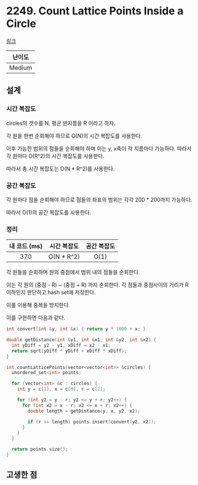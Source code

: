 # 2249. Count Lattice Points Inside a Circle

[링크](https://leetcode.com/contest/weekly-contest-290/problems/count-lattice-points-inside-a-circle/)

| 난이도 |
| :----: |
| Medium |

## 설계

### 시간 복잡도

circles의 갯수를 N, 평균 반지름을 R 이라고 하자.

각 원을 한번 순회해야 하므로 O(N)의 시간 복잡도를 사용한다.

이후 가능한 범위의 점들을 순회해야 하며 이는 y, x축이 각 지름마다 가능하다. 따라서 각 원마다 O(R^2)의 시간 복잡도를 사용한다.

따라서 총 시간 복잡도는 O(N \* R^2)를 사용한다.

### 공간 복잡도

각 원마다 점을 순회해야 하므로 점들의 좌표의 범위는 각각 200 \* 200까지 가능하다.

따라서 O(1)의 공간 복잡도를 사용한다.

### 정리

| 내 코드 (ms) | 시간 복잡도 | 공간 복잡도 |
| :----------: | :---------: | :---------: |
|     370      | O(N \* R^2) |    O(1)     |

각 원들을 순회하며 원의 중점에서 범위 내의 점들을 순회한다.

이는 각 원의 (중점 - R) ~ (중점 + R) 까지 순회한다. 각 점들과 중점사이의 거리가 R 이하인지 판단하고 hash set에 저장한다.

이를 이용해 중복을 방지한다.

이를 구현하면 다음과 같다.

```cpp
int convert(int &y, int &x) { return y * 1000 + x; }

double getDistance(int &y1, int &x1, int &y2, int &x2) {
  int yDiff = y2 - y1, xDiff = x2 - x1;
  return sqrt(yDiff * yDiff + xDiff * xDiff);
}

int countLatticePoints(vector<vector<int>> &circles) {
  unordered_set<int> points;

  for (vector<int> &c : circles) {
    int y = c[1], x = c[0], r = c[2];

    for (int y2 = y - r; y2 <= y + r; y2++) {
      for (int x2 = x - r; x2 <= x + r; x2++) {
        double length = getDistance(y, x, y2, x2);

        if (r >= length) points.insert(convert(y2, x2));
      }
    }
  }

  return points.size();
}
```

## 고생한 점
